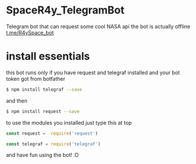 # SpaceR4y_TelegramBot
Telegram bot that can request some cool NASA api 
the bot is actually offline [t.me/R4ySpace_bot](t.me/R4ySpace_bot)



# install essentials
this bot runs only if you have request and telegraf installed and your bot token got from botfather

```bash 
$ npm install telegraf --save 
```
and then

```bash 
$ npm install request --save 
```
to use the modules you installed just type this at top
```JavaScript 
const request =  require('request')

const telegraf = require('telegraf')
```
and have fun using the bot! :D
